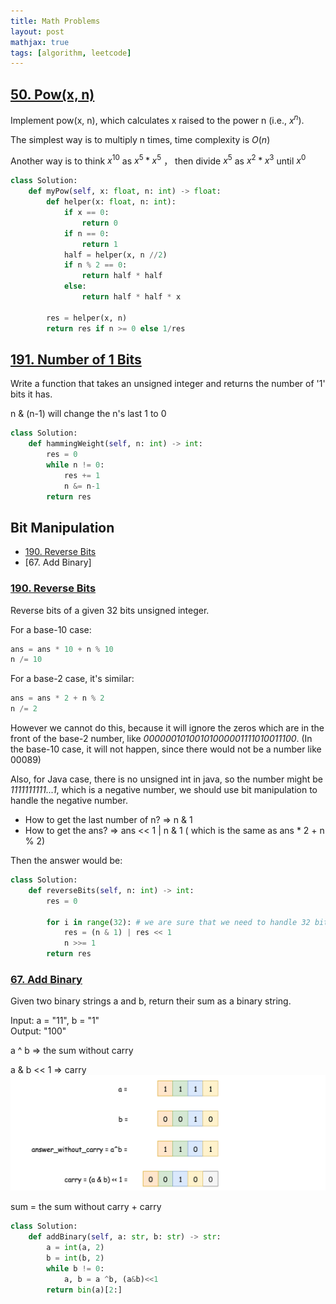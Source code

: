 ```yaml
---
title: Math Problems
layout: post
mathjax: true
tags: [algorithm, leetcode]
---
```


## [50. Pow(x, n)](https://leetcode.com/problems/powx-n/)
Implement pow(x, n), which calculates x raised to the power n (i.e., $x^n$).

The simplest way is to multiply n times, time complexity is $O(n)$

Another way is to think $x^{10}$ as $x^5 * x ^5$ ， then divide $x^5$ as $x^2 * x^3$ until $x^0$

```python
class Solution:
    def myPow(self, x: float, n: int) -> float:
        def helper(x: float, n: int):
            if x == 0:
                return 0
            if n == 0:
                return 1
            half = helper(x, n //2)
            if n % 2 == 0:
                return half * half
            else:
                return half * half * x
        
        res = helper(x, n)
        return res if n >= 0 else 1/res
```

## [191. Number of 1 Bits](https://leetcode.com/problems/number-of-1-bits/)
Write a function that takes an unsigned integer and returns the number of '1' bits it has.

n & (n-1) will change the n's last 1 to 0 

```python
class Solution:
    def hammingWeight(self, n: int) -> int:
        res = 0
        while n != 0:
            res += 1
            n &= n-1
        return res
```

## Bit Manipulation
- [190. Reverse Bits](/2022/02/26/Math/#190-reverse-bits)
- [67. Add Binary]

### [190. Reverse Bits](https://leetcode.com/problems/reverse-bits/)

Reverse bits of a given 32 bits unsigned integer.

For a base-10 case:
```python
ans = ans * 10 + n % 10
n /= 10
```

For a base-2 case, it's similar:
```python
ans = ans * 2 + n % 2
n /= 2
```
However we cannot do this, because it will ignore the zeros which are in the front of the base-2 number, like *00000010100101000001111010011100*. (In the base-10 case, it will not happen, since there would not be a number like 00089)

Also, for Java case, there is no unsigned int in java, so the number might be *1111111111...1*, which is a negative number, we should use bit manipulation to handle the negative number.

- How to get the last number of n?  => n & 1
- How to get the ans? => ans << 1 | n & 1 ( which is the same as ans * 2 + n % 2)

Then the answer would be:
```python
class Solution:
    def reverseBits(self, n: int) -> int:
        res = 0
        
        for i in range(32): # we are sure that we need to handle 32 bits
            res = (n & 1) | res << 1
            n >>= 1
        return res
```
### [67. Add Binary](https://leetcode.com/problems/add-binary/)

Given two binary strings a and b, return their sum as a binary string.

Input: a = "11", b = "1"\
Output: "100"

a ^ b => the sum without carry

a & b << 1 => carry
![](/img/leetcode/bit/carry2.png)

sum = the sum without carry + carry


```python
class Solution:
    def addBinary(self, a: str, b: str) -> str:
        a = int(a, 2)
        b = int(b, 2)
        while b != 0:
            a, b = a ^b, (a&b)<<1
        return bin(a)[2:]
```

